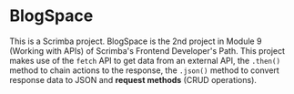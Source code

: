 # BlogSpace

This is a Scrimba project. BlogSpace is the 2nd project in Module 9 (Working with APIs) of Scrimba's Frontend Developer's Path. This project makes use of the `fetch` API to get data from an external API, the `.then()` method to chain actions to the response, the `.json()` method to convert response data to JSON and __request methods__ (CRUD operations).